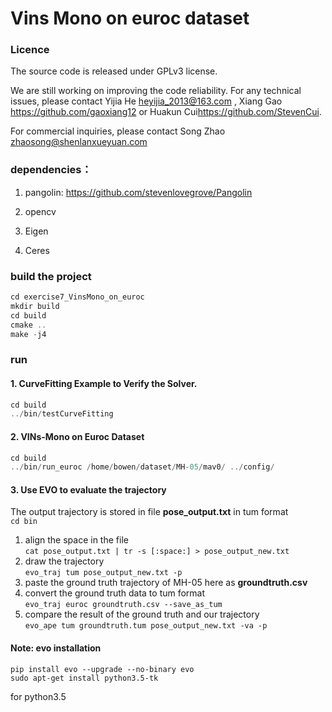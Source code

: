 # Vins Mono on euroc dataset

### Licence

The source code is released under GPLv3 license.

We are still working on improving the code reliability. For any technical issues, please contact Yijia He <heyijia_2013@163.com> , Xiang Gao <https://github.com/gaoxiang12> or Huakun Cui<https://github.com/StevenCui>.

For commercial inquiries, please contact Song Zhao <zhaosong@shenlanxueyuan.com>


### dependencies：

1. pangolin: <https://github.com/stevenlovegrove/Pangolin>

2. opencv

3. Eigen

4. Ceres

### build the project

```c++
cd exercise7_VinsMono_on_euroc
mkdir build 
cd build
cmake ..
make -j4
```

### run
#### 1. CurveFitting Example to Verify the Solver.
```c++
cd build
../bin/testCurveFitting 
```

#### 2. VINs-Mono on Euroc Dataset
```c++
cd build
../bin/run_euroc /home/bowen/dataset/MH-05/mav0/ ../config/
```

#### 3. Use EVO to evaluate the trajectory
The output trajectory is stored in file **pose_output.txt** in tum format  
`cd bin`  
1. align the space in the file  
`cat pose_output.txt | tr -s [:space:] > pose_output_new.txt`  
2. draw the trajectory  
`evo_traj tum pose_output_new.txt -p`  
3. paste the ground truth trajectory of MH-05 here as **groundtruth.csv**  
4. convert the ground truth data to tum format  
`evo_traj euroc groundtruth.csv --save_as_tum`  
5. compare the result of the ground truth and our trajectory  
`evo_ape tum groundtruth.tum pose_output_new.txt -va -p`  


#### Note: evo installation
```
pip install evo --upgrade --no-binary evo
sudo apt-get install python3.5-tk
```
for python3.5

